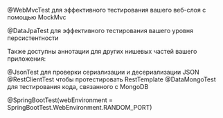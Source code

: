 @WebMvcTest для эффективного тестирования вашего веб-слоя с помощью MockMvc

@DataJpaTest для эффективного тестирования вашего уровня персистентности

Также доступны аннотации для других нишевых частей вашего приложения:

@JsonTest для проверки сериализации и десериализации JSON
@RestClientTest чтобы протестировать RestTemplate
@DataMongoTest для тестирования кода, связанного с MongoDB

@SpringBootTest(webEnvironment = SpringBootTest.WebEnvironment.RANDOM_PORT)
